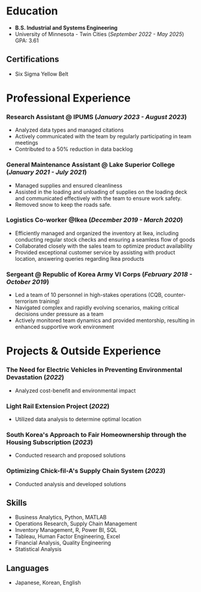 # Education
- **B.S. Industrial and Systems Engineering**
- University of Minnesota - Twin Cities (_September 2022 - May 2025_) GPA: 3.61

## Certifications
- Six Sigma Yellow Belt

# Professional Experience
### Research Assistant @ IPUMS (_January 2023 - August 2023_)
  - Analyzed data types and managed citations
  - Actively communicated with the team by regularly participating in team meetings
  - Contributed to a 50% reduction in data backlog

### General Maintenance Assistant @ Lake Superior College (_January 2021 - July 2021_)
  - Managed supplies and ensured cleanliness
  - Assisted in the loading and unloading of supplies on the loading deck and communicated effectively with the team to ensure work safety.
  - Removed snow to keep the roads safe.
  
### Logistics Co-worker @Ikea (_December 2019 - March 2020_)
  - Efficiently managed and organized the inventory at Ikea, including conducting regular stock checks and ensuring a seamless flow of goods
  - Collaborated closely with the sales team to optimize product availability
  - Provided exceptional customer service by assisting with product location, answering queries regarding Ikea products

### Sergeant @ Republic of Korea Army VI Corps (_February 2018 - October 2019_)
  - Led a team of 10 personnel in high-stakes operations (CQB, counter-terrorism training)
  - Navigated complex and rapidly evolving scenarios, making critical decisions under pressure as a team
  - Actively monitored team dynamics and provided mentorship, resulting in enhanced supportive work environment

# Projects & Outside Experience
### The Need for Electric Vehicles in Preventing Environmental Devastation (_2022_)
  - Analyzed cost-benefit and environmental impact

### Light Rail Extension Project (_2022_)
  - Utilized data analysis to determine optimal location

### South Korea's Approach to Fair Homeownership through the Housing Subscription (_2023_)
  - Conducted research and proposed solutions

### Optimizing Chick-fil-A's Supply Chain System (_2023_)
  - Conducted analysis and developed solutions

## Skills
- Business Analytics, Python, MATLAB
- Operations Research, Supply Chain Management
- Inventory Management, R, Power BI, SQL
- Tableau, Human Factor Engineering, Excel
- Financial Analysis, Quality Engineering
- Statistical Analysis

## Languages
- Japanese, Korean, English
